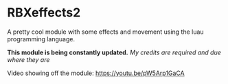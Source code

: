 # RBXeffects2

A pretty cool module with some effects and movement using the luau programming language.

**This module is being constantly updated.**
*My credits are required and due where they are*

Video showing off the module:
https://youtu.be/pW5Arp1GaCA
